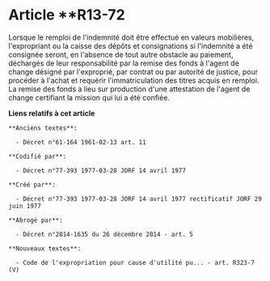 # Article **R13-72

Lorsque le remploi de l'indemnité doit être effectué en valeurs mobilières, l'expropriant ou la caisse des dépôts et
consignations si l'indemnité a été consignée seront, en l'absence de tout autre obstacle au paiement, déchargés de leur
responsabilité par la remise des fonds à l'agent de change désigné par l'exproprié, par contrat ou par autorité de justice,
pour procéder à l'achat et requérir l'immatriculation des titres acquis en remploi. La remise des fonds a lieu sur production
d'une attestation de l'agent de change certifiant la mission qui lui a été confiée.

**Liens relatifs à cet article**

	**Anciens textes**:

	  - Décret n°61-164 1961-02-13 art. 11

	**Codifié par**:

	  - Décret n°77-393 1977-03-28 JORF 14 avril 1977

	**Créé par**:

	  - Décret n°77-393 1977-03-28 JORF 14 avril 1977 rectificatif JORF 29 juin 1977

	**Abrogé par**:

	  - Décret n°2014-1635 du 26 décembre 2014 - art. 5

	**Nouveaux textes**:

	  - Code de l'expropriation pour cause d'utilité pu... - art. R323-7 (V)
